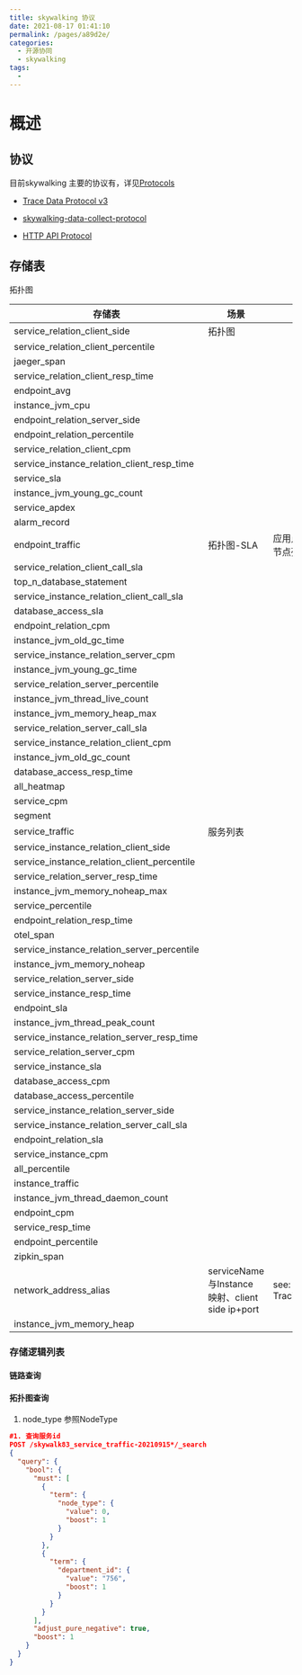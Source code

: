 ```yaml
---
title: skywalking 协议
date: 2021-08-17 01:41:10
permalink: /pages/a89d2e/
categories:
  - 开源协同
  - skywalking
tags:
  - 
---
```



# 概述

## 协议

目前skywalking 主要的协议有，详见[Protocols](https://github.com/apache/skywalking/blob/master/docs/en/protocols/README.md)

- [ Trace Data Protocol v3](https://skywalking.apache.org/docs/main/latest/en/protocols/trace-data-protocol-v3/#trace-data-protocol-v3)

- [skywalking-data-collect-protocol](https://github.com/apache/skywalking-data-collect-protocol)

- [HTTP API Protocol ](https://skywalking.apache.org/docs/main/latest/en/protocols/http-api-protocol/#http-api-protocol)



## 存储表

拓扑图



| 存储表 | 场景 | 备注 |
| --- | ---- | ---- |
| service_relation_client_side | 拓扑图 |     |
| service_relation_client_percentile |     |     |
| jaeger_span |     |     |
| service_relation_client_resp_time |     |     |
| endpoint_avg |     |     |
| instance_jvm_cpu |     |     |
| endpoint_relation_server_side |     |     |
| endpoint_relation_percentile |     |     |
| service_relation_client_cpm |     |     |
| service_instance_relation_client_resp_time |     |     |
| service_sla |     |     |
| instance_jvm_young_gc_count |     |     |
| service_apdex |     |     |
| alarm_record |     |     |
| endpoint_traffic | 拓扑图-SLA | 应用点-方法节点列表 |
| service_relation_client_call_sla |     |     |
| top_n_database_statement |     |     |
| service_instance_relation_client_call_sla |     |     |
| database_access_sla |     |     |
| endpoint_relation_cpm |     |     |
| instance_jvm_old_gc_time |     |     |
| service_instance_relation_server_cpm |     |     |
| instance_jvm_young_gc_time |     |     |
| service_relation_server_percentile |     |     |
| instance_jvm_thread_live_count |     |     |
| instance_jvm_memory_heap_max |     |     |
| service_relation_server_call_sla |     |     |
| service_instance_relation_client_cpm |     |     |
| instance_jvm_old_gc_count |     |     |
| database_access_resp_time |     |     |
| all_heatmap |     |     |
| service_cpm |     |     |
| segment |     |     |
| service_traffic | 服务列表 |  |
| service_instance_relation_client_side |     |     |
| service_instance_relation_client_percentile |     |     |
| service_relation_server_resp_time |     |     |
| instance_jvm_memory_noheap_max |     |     |
| service_percentile |     |     |
| endpoint_relation_resp_time |     |     |
| otel_span |     |     |
| service_instance_relation_server_percentile |     |     |
| instance_jvm_memory_noheap |     |     |
| service_relation_server_side |     |     |
| service_instance_resp_time |     |     |
| endpoint_sla |     |     |
| instance_jvm_thread_peak_count |     |     |
| service_instance_relation_server_resp_time |     |     |
| service_relation_server_cpm |     |     |
| service_instance_sla |     |     |
| database_access_cpm |     |     |
| database_access_percentile |     |     |
| service_instance_relation_server_side |     |     |
| service_instance_relation_server_call_sla |     |     |
| endpoint_relation_sla |     |     |
| service_instance_cpm |     |     |
| all_percentile |     |     |
| instance_traffic |     |     |
| instance_jvm_thread_daemon_count |     |     |
| endpoint_cpm |     |     |
| service_resp_time |     |     |
| endpoint_percentile |     |     |
| zipkin_span |     |     |
| network_address_alias | serviceName 与Instance 映射、client side ip+port | see: Tracing.proto |
| instance_jvm_memory_heap |     |     |



### 存储逻辑列表

#### 链路查询



#### 拓扑图查询

1. node_type 参照NodeType

```json
#1. 查询服务id
POST /skywalk83_service_traffic-20210915*/_search
{
  "query": {
    "bool": {
      "must": [
        {
          "term": {
            "node_type": {
              "value": 0,
              "boost": 1
            }
          }
        },
        {
          "term": {
            "department_id": {
              "value": "756",
              "boost": 1
            }
          }
        }
      ],
      "adjust_pure_negative": true,
      "boost": 1
    }
  }
}
```

